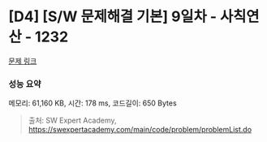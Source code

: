 # [D4] [S/W 문제해결 기본] 9일차 - 사칙연산 - 1232 

[문제 링크](https://swexpertacademy.com/main/code/problem/problemDetail.do?contestProbId=AV141J8KAIcCFAYD) 

### 성능 요약

메모리: 61,160 KB, 시간: 178 ms, 코드길이: 650 Bytes



> 출처: SW Expert Academy, https://swexpertacademy.com/main/code/problem/problemList.do